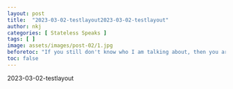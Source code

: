 ```yaml
---
layout: post
title:  "2023-03-02-testlayout2023-03-02-testlayout"
author: nkj
categories: [ Stateless Speaks ]
tags: [ ]
image: assets/images/post-02/1.jpg
beforetoc: "If you still don't know who I am talking about, then you are a very lucky and privileged person, blessed by the grace of heaven, because in Malaysia citizenship is a privilege not a right. "
toc: false
---
```


2023-03-02-testlayout